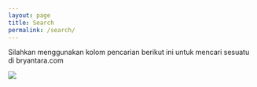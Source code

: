 ```yaml
---
layout: page
title: Search
permalink: /search/
---
```

Silahkan menggunakan kolom pencarian berikut ini untuk mencari sesuatu di bryantara.com

<script async src="https://cse.google.com/cse.js?cx=013516926931715179940:qaca1xyybqk"></script>
<div class="gcse-search"></div>

<img src="{{ site.baseurl }}/images/pencarian.jpg">
